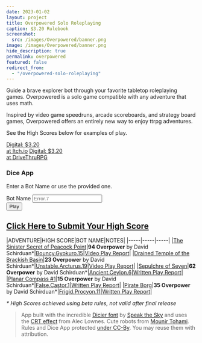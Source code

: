 ```yaml
---
date: 2023-01-02
layout: project
title: Overpowered Solo Roleplaying
caption: $3.20 Rulebook
screenshot:
  src: /images/Overpowered/banner.png
image: /images/Overpowered/banner.png
hide_description: true
permalink: overpowered
featured: false
redirect_from:
  - "/overpowered-solo-roleplaying"
---
```


Guide a brave explorer bot through your favorite tabletop roleplaying games. Overpowered is a solo game compatible with any adventure that uses math.

Inspired by video game speedruns, arcade scoreboards, and strategy board games, Overpowered offers an entirely new way to enjoy ttrpg adventures.

See the High Scores below for examples of play.

<div class="shopping-buttons">
<a target="_blank" href="https://technicalgrimoire.itch.io/overpowered-solo-roleplaying" class="btn btn-primary itchBTN">Digital: $3.20<br>at Itch.io</a>
<a target="_blank" href="https://www.drivethrurpg.com/product/421856/Overpowered-Solo-Roleplaying" class="btn btn-primary dtrpgBTN">Digital: $3.20<br>at DriveThruRPG</a>
</div>

### Dice App

Enter a Bot Name or use the provided one.

<form class="form-inline" action="/overpowered-app" method="post">
  <div class="form-group mx-sm-3">
      <label class="sr-only" for="botName">Bot Name</label>
      <input type="text" name="botName" class="form-control" id="botName" placeholder="Error.7">
    </div>
  <button type="submit" class="btn btn-primary">Play</button>
</form>

## [Click Here to Submit Your High Score](https://docs.google.com/forms/d/e/1FAIpQLSdEXARUVTmTKCAVsnur_qb3Wj-nu7fMiXfNMBGnhINsNBbrBw/viewform?usp=sf_link)

|ADVENTURE|HIGH SCORE|BOT NAME|NOTES|
|-----|-----|-----|
|[The Sinister Secret of Peacock Point](https://brad-kerr.itch.io/wyvern-songs)|**94 Overpower** by David Schirduan*|[Bouncy.Gyokuro.15](https://www.technicalgrimoire.com/overpowered-app?name=Bouncy.Gyokuro.15)|[Video Play Report](https://youtu.be/hNzL4wUip74)|
|[Drained Temple of the Brackish Basin](https://brstf.itch.io/brackish-basin)|**23 Overpower** by David Schirduan*|[Unstable.Arcturus.19](https://www.technicalgrimoire.com/overpowered-app?name=Unstable.Arcturus.19)|[Video Play Report](https://youtu.be/skfdnZeqjz8)|
|[Sepulchre of Seven](https://www.drivethrurpg.com/product/366868/The-Sepulchre-of-Seven)|**62 Overpower** by David Schirduan*|[Ancient.Ceylon.6](https://www.technicalgrimoire.com/overpowered-app?name=Ancient.Ceylon.6)|[Written Play Report](/david/2023/01/overpoweredsepulchre)|
|[Planar Compass #1](https://www.planarcompass.com/)|**15 Overpower** by David Schirduan*|[False.Castor.1](https://www.technicalgrimoire.com/overpowered-app?name=False.Castor.1)|[Written Play Report](/david/2023/02/overpoweredplanar)|
|[Pirate Borg](https://www.limithron.com/pirateborg)|**35 Overpower** by David Schirduan*|[Frigid.Procyon.11](https://www.technicalgrimoire.com/overpowered-app?name=Frigid.Procyon.11)|[Written Play Report](/david/2023/02/overpoweredpirateborg)|

_* High Scores achieved using beta rules, not valid after final release_

> App built with the incredible [Dicier font](https://speakthesky.itch.io/typeface-dicier) by [Speak the Sky](https://speakthesky.com/) and uses the [CRT effect](http://aleclownes.com/2017/02/01/crt-display.html) from Alec Lownes. Cute robots from [Mounir Tohami](https://mounirtohami.itch.io/26-animated-pixelart-robots). Rules and Dice App protected [under CC-By](https://creativecommons.org/licenses/by/4.0/). You may reuse them with attribution.

<script>
//Generate random bot names for the entry box
fetch('/assets/generator_resources/overpowered.json')
  .then(
    function (response) {
      if (response.status !== 200) {
        console.log('Looks like there was a problem. Status Code: ' +
          response.status);
        return;
      }

      // Examine the text in the response
      response.json().then(function (data) {
        overpowered = data;
        botName = overpowered.Adjectives[Math.floor(Math.random() * overpowered.Adjectives.length)].toUpperCase() + "." + overpowered.Names[Math.floor(Math.random() * overpowered.Names.length)].toUpperCase() + "." + Math.floor(Math.random() * (20) + 1);
        document.getElementById('botname').textContent = botName;
      });
    }
  )
  .catch(function (err) {
    console.log('Fetch Error :-S', err);
  });

</script>
